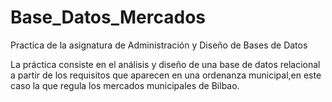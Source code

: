 # Base_Datos_Mercados
Practica de la asignatura de Administración y Diseño de Bases de Datos

La práctica consiste en el análisis y diseño de una base de datos relacional a partir de los requisitos que aparecen en una ordenanza municipal,en este caso la que regula los mercados municipales de Bilbao.
